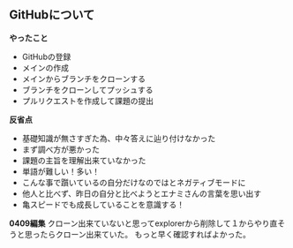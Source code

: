 ## GitHubについて
**やったこと**
- GitHubの登録
- メインの作成
- メインからブランチをクローンする
- ブランチをクローンしてプッシュする
- プルリクエストを作成して課題の提出


**反省点**
- 基礎知識が無さすぎた為、中々答えに辿り付けなかった
- まず調べ方が悪かった
- 課題の主旨を理解出来ていなかった
- 単語が難しい！多い！
- こんな事で躓いているの自分だけなのではとネガティブモードに
- 他人と比べず、昨日の自分と比べようとエナミさんの言葉を思い出す
- 亀スピードでも成長していることを意識する！

**0409編集**
クローン出来ていないと思ってexplorerから削除して１からやり直そうと思ったらクローン出来ていた。
もっと早く確認すればよかった。
